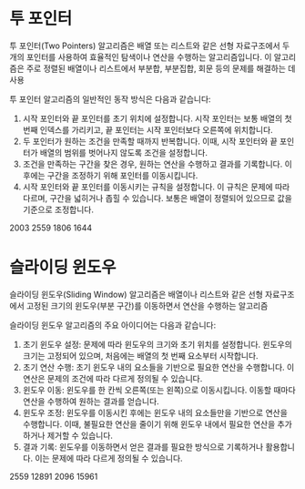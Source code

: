 # 투 포인터
투 포인터(Two Pointers) 알고리즘은 배열 또는 리스트와 같은 선형 자료구조에서 두 개의 포인터를 사용하여 
효율적인 탐색이나 연산을 수행하는 알고리즘입니다. 
이 알고리즘은 주로 정렬된 배열이나 리스트에서 부분합, 부분집합, 회문 등의 문제를 해결하는 데 사용

투 포인터 알고리즘의 일반적인 동작 방식은 다음과 같습니다:

1. 시작 포인터와 끝 포인터를 초기 위치에 설정합니다. 시작 포인터는 보통 배열의 첫 번째 인덱스를 가리키고, 끝 포인터는 시작 포인터보다 오른쪽에 위치합니다.
2. 두 포인터가 원하는 조건을 만족할 때까지 반복합니다. 이때, 시작 포인터와 끝 포인터가 배열의 범위를 벗어나지 않도록 조건을 설정합니다.
3. 조건을 만족하는 구간을 찾은 경우, 원하는 연산을 수행하고 결과를 기록합니다. 이후에는 구간을 조정하기 위해 포인터를 이동시킵니다.
4. 시작 포인터와 끝 포인터를 이동시키는 규칙을 설정합니다. 이 규칙은 문제에 따라 다르며, 구간을 넓히거나 좁힐 수 있습니다. 보통은 배열이 정렬되어 있으므로 값을 기준으로 조정합니다.

2003
2559
1806
1644

# 슬라이딩 윈도우
슬라이딩 윈도우(Sliding Window) 알고리즘은 배열이나 리스트와 같은 선형 자료구조에서 
고정된 크기의 윈도우(부분 구간)를 이동하면서 연산을 수행하는 알고리즘

슬라이딩 윈도우 알고리즘의 주요 아이디어는 다음과 같습니다:

1. 초기 윈도우 설정: 문제에 따라 윈도우의 크기와 초기 위치를 설정합니다. 윈도우의 크기는 고정되어 있으며, 처음에는 배열의 첫 번째 요소부터 시작합니다.
2. 초기 연산 수행: 초기 윈도우 내의 요소들을 기반으로 필요한 연산을 수행합니다. 이 연산은 문제의 조건에 따라 다르게 정의될 수 있습니다.
3. 윈도우 이동: 윈도우를 한 칸씩 오른쪽(또는 왼쪽)으로 이동시킵니다. 이동할 때마다 연산을 수행하여 원하는 결과를 얻습니다.
4. 윈도우 조정: 윈도우를 이동시킨 후에는 윈도우 내의 요소들만을 기반으로 연산을 수행합니다. 이때, 불필요한 연산을 줄이기 위해 윈도우 내에서 필요한 연산을 추가하거나 제거할 수 있습니다.
5. 결과 기록: 윈도우를 이동하면서 얻은 결과를 필요한 방식으로 기록하거나 활용합니다. 이는 문제에 따라 다르게 정의될 수 있습니다.

2559
12891
2096
15961